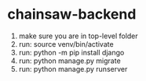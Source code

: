 # chainsaw-backend

1. make sure you are in top-level folder
2. run: source venv/bin/activate
2. run: python -m pip install django
4. run: python manage.py migrate
5. run: python manage.py runserver


